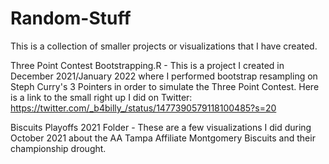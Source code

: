 # Random-Stuff
This is a collection of smaller projects or visualizations that I have created.

Three Point Contest Bootstrapping.R - This is a project I created in December 2021/January 2022 where I performed bootstrap resampling on Steph Curry's 3 Pointers in order to simulate the Three Point Contest. Here is a link to the small right up I did on Twitter: https://twitter.com/_b4billy_/status/1477390579118100485?s=20

Biscuits Playoffs 2021 Folder - These are a few visualizations I did during October 2021 about the AA Tampa Affiliate Montgomery Biscuits and their championship drought.
